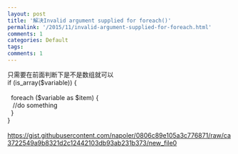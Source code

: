 ```yaml
---
layout: post
title: '解决Invalid argument supplied for foreach()'
permalink: '/2015/11/invalid-argument-supplied-for-foreach.html'
comments: 1
categories: Default
tags: 
comments: 1
---
```

<div>只需要在前面判断下是不是数组就可以</div>

<div>if (is_array($variable)) {</div>

<div><br/></div>

<div>&nbsp; foreach ($variable as $item) {</div>

<div>&nbsp; &nbsp;//do something</div>

<div>&nbsp; }</div>

<div>}<br/><br/><a href="https://gist.githubusercontent.com/napoler/0806c89e105a3c776871/raw/ca3722549a9b8321d2c12442103db93ab231b373/new_file0">https://gist.githubusercontent.com/napoler/0806c89e105a3c776871/raw/ca3722549a9b8321d2c12442103db93ab231b373/new_file0</a></div>